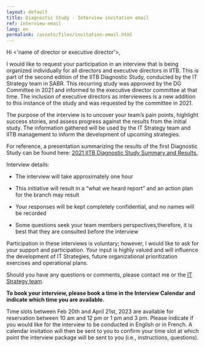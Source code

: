 ```yaml
---
layout: default
title: Diagnostic Study - Interview invitation email
ref: interview-email
lang: en
permalink: /assets/files/invitation-email.html
---
```

<!-- markdownlint-disable MD033 -->

Hi <'name of director or executive director'>,

I would like to request your participation in an interview that is being organized individually for all directors and executive directors in IITB.
This is part of the second edition of the IITB Diagnostic Study, conducted by the IT Strategy team in SABR.
This recurring study was approved by the DG Committee in 2021 and informed to the executive director committee at that time.
The inclusion of executive directors as interviewees is a new addition to this instance of the study and was requested by the committee in 2021.

The purpose of the interview is to uncover your team’s pain points, highlight success stories, and assess progress against the results from the initial study.
The information gathered will be used by the IT Strategy team and IITB management to inform the development of upcoming strategies.

For reference, a presentation summarizing the results of the first Diagnostic Study can be found here: <u>2021 IITB Diagnostic Study Summary and Results.</u>

Interview details:

- The interview will take approximately one hour

- This initiative will result in a “what we heard report” and an action plan for the branch may result

- Your responses will be kept completely confidential, and no names will be recorded

- Some questions seek your team members perspectives,therefore, it is best that they are consulted before the interview

Participation in these interviews is voluntary; however, I would like to ask for your support and participation.
Your input is highly valued and will influence the development of IT Strategies, future organizational prioritization exercises and operational plans.

Should you have any questions or comments, please contact me or the [IT Strategy team](mailto:EDSC.DGIIT.StrategieTI-ITStrategy.IITB.ESDC@hrsdc-rhdcc.gc.ca).

**To book your interview, please book a time in the </u>Interview Calendar</u> and indicate which time you are available.**

Time slots between Feb 20th and April 21st, 2023 are available for reservation between 10 am and 12 pm or 1 pm and 3 pm.
Please indicate if you would like for the interview to be conducted in English or in French.
A calendar invitation will then be sent to you to confirm your time slot at which point the interview package will be sent to you (i.e., instructions, questions).
